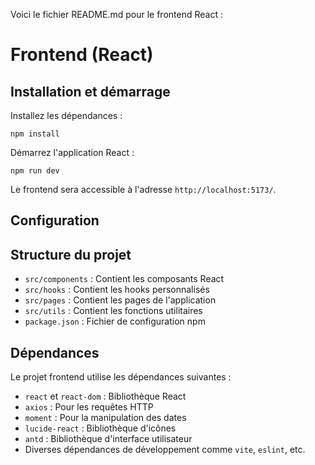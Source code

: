 Voici le fichier README.md pour le frontend React :

# Frontend (React)



## Installation et démarrage
 Installez les dépendances :

```
npm install
```
 Démarrez l'application React :

```
npm run dev
```

Le frontend sera accessible à l'adresse `http://localhost:5173/`.

## Configuration

## Structure du projet

- `src/components` : Contient les composants React
- `src/hooks` : Contient les hooks personnalisés
- `src/pages` : Contient les pages de l'application
- `src/utils` : Contient les fonctions utilitaires
- `package.json` : Fichier de configuration npm

## Dépendances

Le projet frontend utilise les dépendances suivantes :

- `react` et `react-dom` : Bibliothèque React
- `axios` : Pour les requêtes HTTP
- `moment` : Pour la manipulation des dates
- `lucide-react` : Bibliothèque d'icônes
- `antd` : Bibliothèque d'interface utilisateur
- Diverses dépendances de développement comme `vite`, `eslint`, etc.
